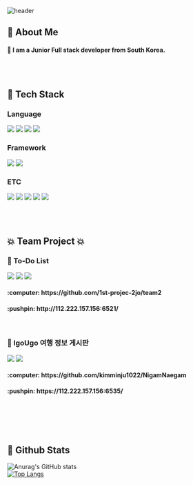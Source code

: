 <div>
  
  <!--Header-->
  ![header](https://capsule-render.vercel.app/api?type=waving&color=gradient&height=300&section=header&text=Welcome%20to%20my%20world)
  
</div>

<div>
  <!--Body-->
  
  ## 👀 About Me
  #### :raising_hand: I am a Junior Full stack developer from South Korea.<br/>
  <!-- #### Notion : https://www.notion.so/182e5e9e8eb68039b1d3c18312f8665d -->
  <br/>
  <br/>

  ## 🧱 Tech Stack
  ### Language
  <!--PHP-->
  <img src="https://img.shields.io/badge/php-777BB4?style=flat-square&logo=php&logoColor=white"/>
  <!--JavaScript-->
  <img src="https://img.shields.io/badge/JavaScript-F7DF1E?style=flat-square&logo=JavaScript&logoColor=white"/>
  <!--HTML5-->
  <img src="https://img.shields.io/badge/HTML5-E34F26?style=flat-square&logo=HTML5&logoColor=white"/>
  <!--CSS-->
  <img src="https://img.shields.io/badge/CSS3-1572B6?style=flat-square&logo=CSS3&logoColor=white"/>
  <br/>

   ### Framework
  <!--Laravel-->
  <img src="https://img.shields.io/badge/laravel-FF2D20?style=flat-square&logo=laravel&logoColor=white"/>
  <!--vue.js-->
  <img src="https://img.shields.io/badge/vuedotjs-4FC08D?style=flat-square&logo=vue.js&logoColor=white"/>
  <br/>

  ### ETC
  <!--MariaDB-->
  <img src="https://img.shields.io/badge/mariadb-003545?style=flat-square&logo=mariadb&logoColor=white"/>
  <!--Notion-->
  <img src="https://img.shields.io/badge/notion-000000?style=flat-square&logo=notion&logoColor=white"/>
  <!--slack-->
  <img src="https://img.shields.io/badge/slack-4A154B?style=flat-square&logo=slack&logoColor=white"/>
  <!--jira-->
  <img src="https://img.shields.io/badge/jira-0052CC?style=flat-square&logo=jira&logoColor=white"/>
  <!--figma-->
  <img src="https://img.shields.io/badge/figma-F24E1E?style=flat-square&logo=figma&logoColor=white"/>
  <br/>
  <br/>
  <br/>
  <br/>
  

  ## :boom: Team Project :boom:
  ### :open_file_folder: To-Do List
  <!--PHP-->
  <img src="https://img.shields.io/badge/php-777BB4?style=flat-square&logo=php&logoColor=white"/>
  <!--HTML5-->
  <img src="https://img.shields.io/badge/HTML5-E34F26?style=flat-square&logo=HTML5&logoColor=white"/>
  <!--CSS-->
  <img src="https://img.shields.io/badge/CSS3-1572B6?style=flat-square&logo=CSS3&logoColor=white"/>
  <br/>
  <h4>:computer: https://github.com/1st-projec-2jo/team2</h4>
  <h4>:pushpin: http://112.222.157.156:6521/</h4>
  <br/>

  ### :open_file_folder: IgoUgo 여행 정보 게시판
  <!--Laravel-->
  <img src="https://img.shields.io/badge/laravel-FF2D20?style=flat-square&logo=laravel&logoColor=white"/>
  <!--vue.js-->
  <img src="https://img.shields.io/badge/vue.js-4FC08D?style=flat-square&logo=vuedotjs&logoColor=white"/>
  <br/>
  <h4>:computer: https://github.com/kimminju1022/NigamNaegam</h4>
  <h4>:pushpin: https://112.222.157.156:6535/</h4>
  <br/>
  <br/>
  <br/>
  <br/>
  
   ## 🤔 Github Stats
  <!-- [![Anurag's GitHub stats](https://github-readme-stats.vercel.app/api?username=LeeGyeongjinny)](https://github.com/anuraghazra/github-readme-stats) -->
  ![Anurag's GitHub stats](https://github-readme-stats.vercel.app/api?username=LeeGyeongjinny&show_icons=true&rank_icon=github)
  <br/>
  [![Top Langs](https://github-readme-stats.vercel.app/api/top-langs/?username=LeeGyeongjinny&layout=donut)](https://github.com/anuraghazra/github-readme-stats)

<!--
**LeeGyeongjinny/LeeGyeongjinny** is a ✨ _special_ ✨ repository because its `README.md` (this file) appears on your GitHub profile.

Here are some ideas to get you started:

- 🔭 I’m currently working on ...
- 🌱 I’m currently learning ...
- 👯 I’m looking to collaborate on ...
- 🤔 I’m looking for help with ...
- 💬 Ask me about ...
- 📫 How to reach me: ...
- 😄 Pronouns: ...
- ⚡ Fun fact: ...
-->
